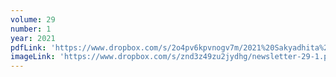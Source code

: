 ```yaml
---
volume: 29
number: 1
year: 2021
pdfLink: 'https://www.dropbox.com/s/2o4pv6kpvnogv7m/2021%20Sakyadhita%20Newsletter%20Vol.%2029.pdf?raw=1'
imageLink: 'https://www.dropbox.com/s/znd3z49zu2jydhg/newsletter-29-1.png?raw=1'
---
```

